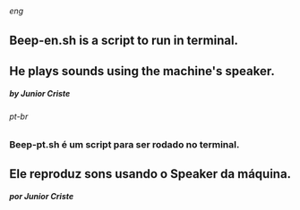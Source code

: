 ###### _eng_
## Beep-en.sh is a script to run in terminal. 
## He plays sounds using the machine's speaker.
##### by Junior Criste

###### _pt-br_
### Beep-pt.sh é um script para ser rodado no terminal.
## Ele reproduz sons usando o Speaker da máquina.
##### por Junior Criste
